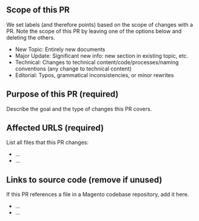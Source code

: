 ## Scope of this PR

We set labels (and therefore points) based on the scope of changes with a PR.
Note the scope of this PR by leaving one of the options below and deleting the others.

- New Topic: Entirely new documents
- Major Update: Significant new info: new section in existing topic, etc.
- Technical: Changes to technical content/code/processes/naming conventions (any change to technical content)
- Editorial: Typos, grammatical inconsistencies, or minor rewrites

## Purpose of this PR (required)

Describe the goal and the type of changes this PR covers.

## Affected URLS (required)

List all files that this PR changes:

- ...
- ...

## Links to source code (remove if unused)

If this PR references a file in a Magento codebase repository, add it here.

- ...
- ...

